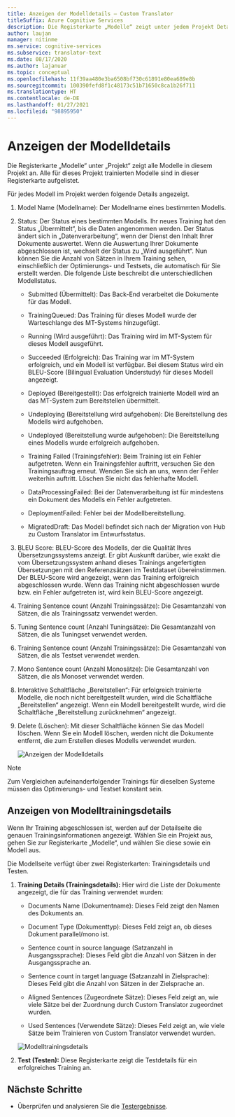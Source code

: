 ```yaml
---
title: Anzeigen der Modelldetails – Custom Translator
titleSuffix: Azure Cognitive Services
description: Die Registerkarte „Modelle“ zeigt unter jedem Projekt Details zu jedem Modell an, z.B. Modellname, Modellstatus, BLEU-Score, Training, Optimierung, Anzahl von Testsets.
author: laujan
manager: nitinme
ms.service: cognitive-services
ms.subservice: translator-text
ms.date: 08/17/2020
ms.author: lajanuar
ms.topic: conceptual
ms.openlocfilehash: 11f39aa480e3ba6508bf730c61891e80ea689e8b
ms.sourcegitcommit: 100390fefd8f1c48173c51b71650c8ca1b26f711
ms.translationtype: HT
ms.contentlocale: de-DE
ms.lasthandoff: 01/27/2021
ms.locfileid: "98895950"
---
```

# <a name="view-model-details"></a>Anzeigen der Modelldetails

Die Registerkarte „Modelle“ unter „Projekt“ zeigt alle Modelle in diesem Projekt an. Alle für dieses Projekt trainierten Modelle sind in dieser Registerkarte aufgelistet.

Für jedes Modell im Projekt werden folgende Details angezeigt.

1. Model Name (Modellname): Der Modellname eines bestimmten Modells.

2. Status: Der Status eines bestimmten Modells. Ihr neues Training hat den Status „Übermittelt“, bis die Daten angenommen werden. Der Status ändert sich in „Datenverarbeitung“, wenn der Dienst den Inhalt Ihrer Dokumente auswertet. Wenn die Auswertung Ihrer Dokumente abgeschlossen ist, wechselt der Status zu „Wird ausgeführt“. Nun können Sie die Anzahl von Sätzen in Ihrem Training sehen, einschließlich der Optimierungs- und Testsets, die automatisch für Sie erstellt werden. Die folgende Liste beschreibt die unterschiedlichen Modellstatus.

    - Submitted (Übermittelt): Das Back-End verarbeitet die Dokumente für das Modell.

    - TrainingQueued: Das Training für dieses Modell wurde der Warteschlange des MT-Systems hinzugefügt.

    - Running (Wird ausgeführt): Das Training wird im MT-System für dieses Modell ausgeführt.

    - Succeeded (Erfolgreich): Das Training war im MT-System erfolgreich, und ein Modell ist verfügbar. Bei diesem Status wird ein BLEU-Score (Bilingual Evaluation Understudy) für dieses Modell angezeigt.

    - Deployed (Bereitgestellt): Das erfolgreich trainierte Modell wird an das MT-System zum Bereitstellen übermittelt.

    - Undeploying (Bereitstellung wird aufgehoben): Die Bereitstellung des Modells wird aufgehoben.

    - Undeployed (Bereitstellung wurde aufgehoben): Die Bereitstellung eines Modells wurde erfolgreich aufgehoben.

    - Training Failed (Trainingsfehler): Beim Training ist ein Fehler aufgetreten. Wenn ein Trainingsfehler auftritt, versuchen Sie den Trainingsauftrag erneut. Wenden Sie sich an uns, wenn der Fehler weiterhin auftritt. Löschen Sie nicht das fehlerhafte Modell.

    - DataProcessingFailed: Bei der Datenverarbeitung ist für mindestens ein Dokument des Modells ein Fehler aufgetreten.

    - DeploymentFailed: Fehler bei der Modellbereitstellung.

    - MigratedDraft: Das Modell befindet sich nach der Migration von Hub zu Custom Translator im Entwurfsstatus.

3. BLEU Score: BLEU-Score des Modells, der die Qualität Ihres Übersetzungssystems anzeigt. Er gibt Auskunft darüber, wie exakt die vom Übersetzungssystem anhand dieses Trainings angefertigten Übersetzungen mit den Referenzsätzen im Testdataset übereinstimmen. Der BLEU-Score wird angezeigt, wenn das Training erfolgreich abgeschlossen wurde. Wenn das Training nicht abgeschlossen wurde bzw. ein Fehler aufgetreten ist, wird kein BLEU-Score angezeigt.

4. Training Sentence count (Anzahl Trainingssätze): Die Gesamtanzahl von Sätzen, die als Trainingssatz verwendet werden.

5. Tuning Sentence count (Anzahl Tuningsätze): Die Gesamtanzahl von Sätzen, die als Tuningset verwendet werden.

6.  Training Sentence count (Anzahl Trainingssätze): Die Gesamtanzahl von Sätzen, die als Testset verwendet werden.

7.  Mono Sentence count (Anzahl Monosätze): Die Gesamtanzahl von Sätzen, die als Monoset verwendet werden.

8.  Interaktive Schaltfläche „Bereitstellen“: Für erfolgreich trainierte Modelle, die noch nicht bereitgestellt wurden, wird die Schaltfläche „Bereitstellen“ angezeigt. Wenn ein Modell bereitgestellt wurde, wird die Schaltfläche „Bereitstellung zurücknehmen“ angezeigt.

9. Delete (Löschen): Mit dieser Schaltfläche können Sie das Modell löschen. Wenn Sie ein Modell löschen, werden nicht die Dokumente entfernt, die zum Erstellen dieses Modells verwendet wurden.

    ![Anzeigen der Modelldetails](media/how-to/how-to-view-model-details.png)

>[!Note]
>Zum Vergleichen aufeinanderfolgender Trainings für dieselben Systeme müssen das Optimierungs- und Testset konstant sein.

## <a name="view-model-training-details"></a>Anzeigen von Modelltrainingsdetails

Wenn Ihr Training abgeschlossen ist, werden auf der Detailseite die genauen Trainingsinformationen angezeigt. Wählen Sie ein Projekt aus, gehen Sie zur Registerkarte „Modelle“, und wählen Sie diese sowie ein Modell aus.

Die Modellseite verfügt über zwei Registerkarten: Trainingsdetails und Testen.

1.  **Training Details (Trainingsdetails):** Hier wird die Liste der Dokumente angezeigt, die für das Training verwendet wurden:

    -  Documents Name (Dokumentname): Dieses Feld zeigt den Namen des Dokuments an.

    -  Document Type (Dokumenttyp): Dieses Feld zeigt an, ob dieses Dokument parallel/mono ist.

    -  Sentence count in source language (Satzanzahl in Ausgangssprache): Dieses Feld gibt die Anzahl von Sätzen in der Ausgangssprache an.

    -  Sentence count in target language (Satzanzahl in Zielsprache): Dieses Feld gibt die Anzahl von Sätzen in der Zielsprache an.

    -  Aligned Sentences (Zugeordnete Sätze): Dieses Feld zeigt an, wie viele Sätze bei der Zuordnung durch Custom Translator zugeordnet wurden.

    -  Used Sentences (Verwendete Sätze): Dieses Feld zeigt an, wie viele Sätze beim Trainieren von Custom Translator verwendet wurden.

    ![Modelltrainingsdetails](media/how-to/how-to-model-training-details.png)

2.  **Test (Testen):** Diese Registerkarte zeigt die Testdetails für ein erfolgreiches Training an.

## <a name="next-steps"></a>Nächste Schritte

- Überprüfen und analysieren Sie die [Testergebnisse](how-to-view-system-test-results.md).
